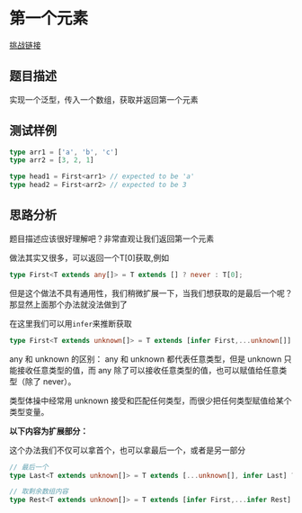# 第一个元素

[挑战链接](https://github.com/type-challenges/type-challenges/blob/main/questions/00014-easy-first/README.zh-CN.md)

## 题目描述

实现一个泛型，传入一个数组，获取并返回第一个元素

## 测试样例
```ts
type arr1 = ['a', 'b', 'c']
type arr2 = [3, 2, 1]

type head1 = First<arr1> // expected to be 'a'
type head2 = First<arr2> // expected to be 3
```

## 思路分析

题目描述应该很好理解吧？非常直观让我们返回第一个元素

做法其实又很多，可以返回一个T[0]获取,例如

```ts
type First<T extends any[]> = T extends [] ? never : T[0];
```

但是这个做法不具有通用性，我们稍微扩展一下，当我们想获取的是最后一个呢？那显然上面那个办法就没法做到了

在这里我们可以用`infer`来推断获取
```ts
type First<T extends unknown[]> = T extends [infer First,...unknown[]] ? First : never;
```

any 和 unknown 的区别： any 和 unknown 都代表任意类型，但是 unknown 只能接收任意类型的值，而 any 除了可以接收任意类型的值，也可以赋值给任意类型（除了 never）。

类型体操中经常用 unknown 接受和匹配任何类型，而很少把任何类型赋值给某个类型变量。

**以下内容为扩展部分：**

这个办法我们不仅可以拿首个，也可以拿最后一个，或者是另一部分

```ts
// 最后一个
type Last<T extends unknown[]> = T extends [...unknown[], infer Last] ? Last : never;

// 取剩余数组内容
type Rest<T extends unknown[]> = T extends [infer First,...infer Rest] ? Rest : never;
```
